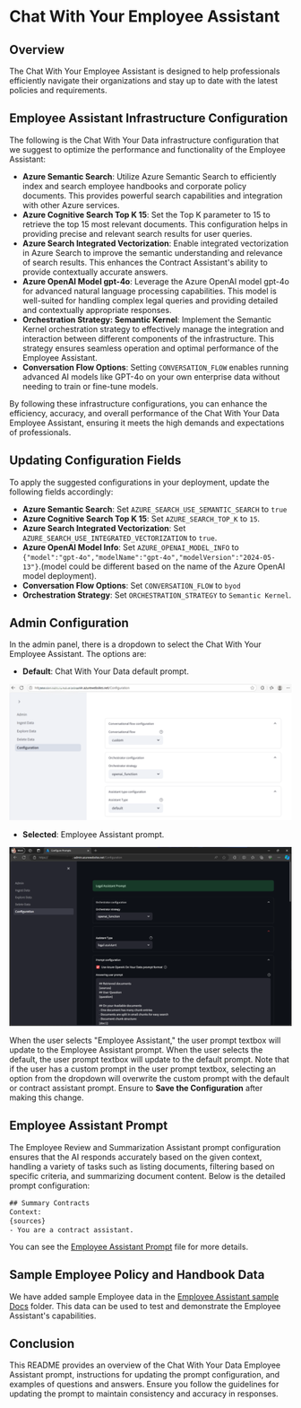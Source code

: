 # Chat With Your Employee Assistant

## Overview
The Chat With Your Employee Assistant is designed to help professionals efficiently navigate their organizations and stay up to date with the latest policies and requirements.

## Employee Assistant Infrastructure Configuration

The following is the Chat With Your Data infrastructure configuration that we suggest to optimize the performance and functionality of the Employee Assistant:

- **Azure Semantic Search**: Utilize Azure Semantic Search to efficiently index and search employee handbooks and corporate policy documents. This provides powerful search capabilities and integration with other Azure services.
- **Azure Cognitive Search Top K 15**: Set the Top K parameter to 15 to retrieve the top 15 most relevant documents. This configuration helps in providing precise and relevant search results for user queries.
- **Azure Search Integrated Vectorization**: Enable integrated vectorization in Azure Search to improve the semantic understanding and relevance of search results. This enhances the Contract Assistant's ability to provide contextually accurate answers.
- **Azure OpenAI Model gpt-4o**: Leverage the Azure OpenAI model gpt-4o for advanced natural language processing capabilities. This model is well-suited for handling complex legal queries and providing detailed and contextually appropriate responses.
- **Orchestration Strategy: Semantic Kernel**: Implement the Semantic Kernel orchestration strategy to effectively manage the integration and interaction between different components of the infrastructure. This strategy ensures seamless operation and optimal performance of the Employee Assistant.
- **Conversation Flow Options**: Setting `CONVERSATION_FLOW` enables running advanced AI models like GPT-4o on your own enterprise data without needing to train or fine-tune models.

By following these infrastructure configurations, you can enhance the efficiency, accuracy, and overall performance of the Chat With Your Data Employee Assistant, ensuring it meets the high demands and expectations of  professionals.

## Updating Configuration Fields

To apply the suggested configurations in your deployment, update the following fields accordingly:
- **Azure Semantic Search**: Set `AZURE_SEARCH_USE_SEMANTIC_SEARCH` to `true`
- **Azure Cognitive Search Top K 15**: Set `AZURE_SEARCH_TOP_K` to `15`.
- **Azure Search Integrated Vectorization**: Set `AZURE_SEARCH_USE_INTEGRATED_VECTORIZATION` to `true`.
- **Azure OpenAI Model Info**: Set `AZURE_OPENAI_MODEL_INFO`  to `{"model":"gpt-4o","modelName":"gpt-4o","modelVersion":"2024-05-13"}`.(model could be different based on the name of the Azure OpenAI model deployment).
- **Conversation Flow Options**: Set `CONVERSATION_FLOW` to `byod`
- **Orchestration Strategy**: Set `ORCHESTRATION_STRATEGY` to `Semantic Kernel`.


## Admin Configuration
In the admin panel, there is a dropdown to select the Chat With Your Employee Assistant. The options are:

- **Default**: Chat With Your Data default prompt.

![UnSelected](images/cwyd_admin_contract_unselected.png)

- **Selected**: Employee Assistant prompt.

![Checked](images/cwyd_admin_contract_selected.png)

When the user selects "Employee Assistant," the user prompt textbox will update to the Employee Assistant prompt. When the user selects the default, the user prompt textbox will update to the default prompt. Note that if the user has a custom prompt in the user prompt textbox, selecting an option from the dropdown will overwrite the custom prompt with the default or contract assistant prompt. Ensure to **Save the Configuration** after making this change.

## Employee Assistant Prompt
The Employee Review and Summarization Assistant prompt configuration ensures that the AI responds accurately based on the given context, handling a variety of tasks such as listing documents, filtering based on specific criteria, and summarizing document content. Below is the detailed prompt configuration:

```plaintext
## Summary Contracts
Context:
{sources}
- You are a contract assistant.
```
You can see the [Employee Assistant Prompt](../code/backend/batch/utilities/helpers/config/default_employee_assistant_prompt.txt) file for more details.

## Sample Employee Policy and Handbook Data
We have added sample Employee data in the [Employee Assistant sample Docs](../data/employee_data) folder. This data can be used to test and demonstrate the Employee Assistant's capabilities.

## Conclusion
This README provides an overview of the Chat With Your Data Employee Assistant prompt, instructions for updating the prompt configuration, and examples of questions and answers. Ensure you follow the guidelines for updating the prompt to maintain consistency and accuracy in responses.
